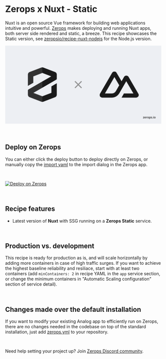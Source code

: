 # Zerops x Nuxt - Static

Nuxt is an open source Vue framework for building web applications intuitive and powerful. [Zerops](https://zerops.io) makes deploying and running Nuxt apps, both server side rendered and static, a breeze. This recipe showcases the Static version, see [zeropsio/recipe-nuxt-nodejs](https://github.com/zeropsio/recipe-nuxt-nodejs) for the Node.js version.

![nuxt](https://github.com/zeropsio/recipe-shared-assets/blob/main/covers/svg/cover-nuxt.svg)

<br/>

## Deploy on Zerops

You can either click the deploy button to deploy directly on Zerops, or manually copy the [import yaml](https://github.com/zeropsio/recipe-nuxt-nodejs/blob/main/zerops-project-import.yml) to the import dialog in the Zerops app.

<br/>

[![Deploy on Zerops](https://github.com/zeropsio/recipe-shared-assets/blob/main/deploy-button/green/deploy-button.svg)](https://app.zerops.io/recipe/nuxt-static)

<br/>

## Recipe features

- Latest version of **Nuxt** with SSG running on a **Zerops Static** service.

<br/>

## Production vs. development

This recipe is ready for production as is, and will scale horizontally by adding more containers in case of high traffic surges. If you want to achieve the highest baseline reliability and resiliace, start with at least two containers (add `minContainers: 2` in recipe YAML in the `app` service section, or change the minimum containers in "Automatic Scaling configuration" section of service detail).

<br/>

## Changes made over the default installation

If you want to modify your existing Analog app to efficiently run on Zerops, there are no changes needed in the codebase on top of the standard installation, just add [zerops.yml](https://github.com/zeropsio/recipe-nuxt-static/blob/main/zerops.yml) to your repository.

<br/>

Need help setting your project up? Join [Zerops Discord community](https://discord.com/invite/WDvCZ54).
